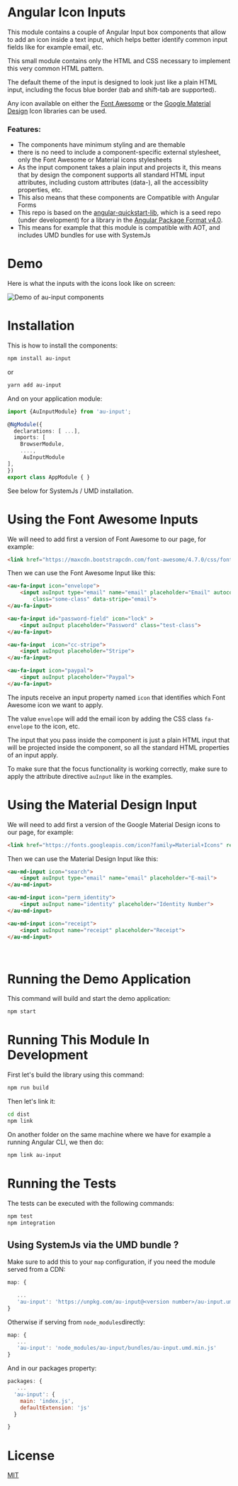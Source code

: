 
# Angular Icon Inputs 

This module contains a couple of Angular Input box components that allow to add an icon inside a text input, which helps better identify common input fields like for example email, etc.

This small module contains only the HTML and CSS necessary to implement this very common HTML pattern. 

The default theme of the input is designed to look just like a plain HTML input, including the focus blue border (tab and shift-tab are supported).

Any icon available on either the [Font Awesome](http://fontawesome.io) or the [Google Material Design](https://material.io/icons/) Icon libraries can be used.

### Features:

- The components have minimum styling and are themable 
- there is no need to include a component-specific external stylesheet, only the Font Awesome or Material icons stylesheets
- As the input component takes a plain input and projects it, this means that by design the component supports all standard HTML input attributes, including custom attributes (data-), all the accessiblity properties, etc.
- This also means that these components are Compatible with Angular Forms 
- This repo is based on the [angular-quickstart-lib](https://github.com/filipesilva/angular-quickstart-lib), 
which is a seed repo (under development) for a library in the [Angular Package Format v4.0](https://docs.google.com/document/d/1CZC2rcpxffTDfRDs6p1cfbmKNLA6x5O-NtkJglDaBVs/edit#heading=h.k0mh3o8u5hx).
- This means for example that this module is compatible with AOT, and includes UMD bundles for use with SystemJs


# Demo 
Here is what the inputs with the icons look like on screen:

![Demo of au-input components](https://raw.githubusercontent.com/angular-university/au-input/master/images/icons.png)


# Installation

This is how to install the components:

```bash
npm install au-input
```

or 

```bash
yarn add au-input
```


And on your application module:

```ts
import {AuInputModule} from 'au-input';

@NgModule({
  declarations: [ ...],
  imports: [
    BrowserModule,
    ....,
     AuInputModule
],
})
export class AppModule { }
```

See below for SystemJs / UMD installation.

# Using the Font Awesome Inputs

We will need to add first a version of Font Awesome to our page, for example:

```html
<link href="https://maxcdn.bootstrapcdn.com/font-awesome/4.7.0/css/font-awesome.min.css" rel="stylesheet">
```

Then we can use the Font Awesome Input like this:

```html
<au-fa-input icon="envelope">
    <input auInput type="email" name="email" placeholder="Email" autocomplete="off" 
        class="some-class" data-stripe="email">
</au-fa-input>

<au-fa-input id="password-field" icon="lock" >
    <input auInput placeholder="Password" class="test-class">
</au-fa-input>

<au-fa-input  icon="cc-stripe">
    <input auInput placeholder="Stripe">
</au-fa-input>

<au-fa-input icon="paypal">
    <input auInput placeholder="Paypal">
</au-fa-input>
```

The inputs receive an input property named `icon` that identifies which Font Awesome icon we want to apply. 

The value `envelope` will add the email icon by adding the CSS class `fa-envelope` to the icon, etc.

The input that you pass inside the component is just a plain HTML input that will be projected inside the component, so all the standard HTML properties of an input apply. 

To make sure that the focus functionality is working correctly, make sure to apply the attribute directive `auInput` like in the examples. 


# Using the Material Design Input

We will need to add first a version of the Google Material Design icons to our page, for example:

```html
<link href="https://fonts.googleapis.com/icon?family=Material+Icons" rel="stylesheet">
```

Then we can use the Material Design Input like this:

```html
<au-md-input icon="search">
    <input auInput type="email" name="email" placeholder="E-mail">
</au-md-input>

<au-md-input icon="perm_identity">
    <input auInput name="identity" placeholder="Identity Number">
</au-md-input>

<au-md-input icon="receipt">
    <input auInput name="receipt" placeholder="Receipt">
</au-md-input>
```
        
# Running the Demo Application
This command will build and start the demo application:

```bash
npm start
```


# Running This Module In Development

First let's build the library using this command:

```bash
npm run build
```

     
Then let's link it:

```bash
cd dist
npm link
```


On another folder on the same machine where we have for example a running Angular CLI, we then do:

```bash
npm link au-input
```


# Running the Tests 

The tests can be executed with the following commands:

```bash
npm test
npm integration
```

## Using SystemJs via the UMD bundle ?

Make sure to add this to your `map` configuration, if you need the module served from a CDN:

```javascript
map: {

   ...
   'au-input': 'https://unpkg.com/au-input@<version number>/au-input.umd.min.js'
}
```

Otherwise if serving from `node_modules`directly:

```javascript
map: {
   ...
   'au-input': 'node_modules/au-input/bundles/au-input.umd.min.js'
}
```

And in our packages property:

```javascript
packages: {
   ...
  'au-input': {
    main: 'index.js',
    defaultExtension: 'js'
  }

}
```


# License 

[MIT](https://opensource.org/licenses/MIT)





